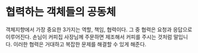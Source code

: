 # 협력하는 객체들의 공동체
객체지향에서 가장 중요한 3가지는 역할, 책임, 협력이다.
그 중 협력은 요청과 응답으로 이루어진다. 손님이 커피집 사장님께 주문하면 제조해서 커피를 주시는 것처럼 말입니다.
이러한 협력은 거대하고 복잡한 문제를 해결할 수 있게 해준다.
